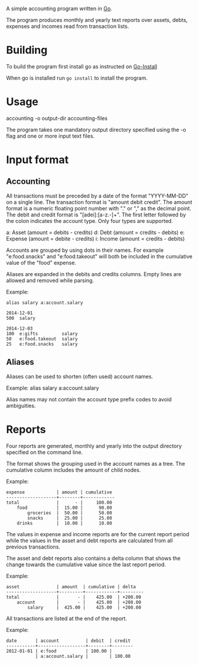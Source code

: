 A simple accounting program written in [Go](https://golang.org).

The program produces monthly and yearly text reports over assets, debts,
expenses and incomes read from transaction lists.

Building
========

To build the program first install go as instructed on
[Go-Install](https://golang.org/doc/install)

When go is installed run `go install` to install the program.

Usage
=====

accounting -o output-dir accounting-files

The program takes one mandatory output directory specified using the -o flag and
one or more input text files.

Input format
============

Accounting
----------

All transactions must be preceded by a date of the format "YYYY-MM-DD" on a
single line. The transaction format is "amount debit credit". The amount format
is a numeric floating point number with "." or "," as the decimal point. The
debit and credit format is "[adei]:[a-z.-]+". The first letter followed by the
colon indicates the account type. Only four types are supported.

a: Asset   (amount = debits - credits)
d: Debt    (amount = credits - debits)
e: Expense (amount = debite - credits)
i: Income  (amount = credits - debits)

Accounts are grouped by using dots in their names. For example "e:food.snacks"
and "e:food.takeout" will both be included in the cumulative value of the "food"
expense.

Aliases are expanded in the debits and credits columns. Empty lines are allowed
and removed while parsing.

Example:

    alias salary a:account.salary

    2014-12-01
    500  salary

    2014-12-03
    100  e:gifts         salary
    50   e:food.takeout  salary
    25   e:food.snacks   salary

Aliases
-------

Aliases can be used to shorten (often used) account names.

Example:
    alias  salary  a:account.salary

Alias names may not contain the account type prefix codes to avoid ambiguities.

Reports
=======

Four reports are generated, monthly and yearly into the output directory
specified on the command line.

The format shows the grouping used in the account names as a tree.
The cumulative column includes the amount of child nodes.

Example:

    expense            | amount | cumulative
    -------------------+--------+------------
    total              |      - |     100.00
        food           |  15.00 |      90.00
            groceries  |  50.00 |      50.00
            snacks     |  25.00 |      25.00
        drinks         |  10.00 |      10.00

The values in expense and income reports are for the current report period while
the values in the asset and debt reports are calculated from all previous
transactions.

The asset and debt reports also contains a delta column that shows the change
towards the cumulative value since the last report period.

Example:

    asset              | amount  | cumulative | delta
    -------------------+---------+------------+---------
    total              |       - |    425.00  | +200.00
        account        |       - |    425.00  | +200.00
            salary     |  425.00 |    425.00  | +200.00

All transactions are listed at the end of the report.

Example:

    date       | account          | debit  | credit
    -----------+------------------+--------+--------
    2012-01-01 | e:food           | 100.00 |
               | a:account.salary |        | 100.00

